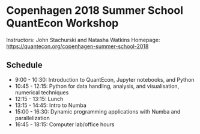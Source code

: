 
Copenhagen 2018 Summer School QuantEcon Workshop
=================================================

Instructors: John Stachurski and Natasha Watkins
Homepage: https://quantecon.org/copenhagen-summer-school-2018


Schedule
---------

* 9:00 - 10:30: Introduction to QuantEcon, Jupyter notebooks, and Python
* 10:45 - 12:15: Python for data handling, analysis, and visualisation, numerical techniques
* 12:15 - 13:15: Lunch
* 13:15 - 14:45: Intro to Numba
* 15:00 - 16:30: Dynamic programming applications with Numba and parallelization
* 16:45 - 18:15: Computer lab/office hours